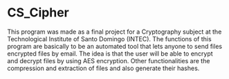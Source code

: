 # CS_Cipher
This program was made as a final project for a Cryptography subject at the Technological Institute of Santo Domingo (INTEC). The functions of this program are basically to be an automated tool that lets anyone to send files encrypted files by email. The idea is that the user will be able to encrypt and decrypt files by using AES encryption. Other functionalities are the compression and extraction of files and also generate their hashes. 
